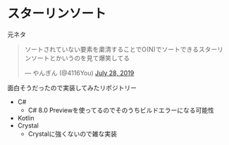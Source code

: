 # スターリンソート
元ネタ

<blockquote class="twitter-tweet"><p lang="ja" dir="ltr">ソートされていない要素を粛清することでO(N)でソートできるスターリンソートとかいうのを見て爆笑してる</p>&mdash; やんぎん (@4116You) <a href="https://twitter.com/4116You/status/1155619860027547648?ref_src=twsrc%5Etfw">July 28, 2019</a></blockquote> <script async src="https://platform.twitter.com/widgets.js" charset="utf-8"></script>

面白そうだったので実装してみたリポジトリー
- C#
  - C# 8.0 Previewを使ってるのでそのうちビルドエラーになる可能性
- Kotlin
- Crystal
  - Crystalに強くないので雑な実装